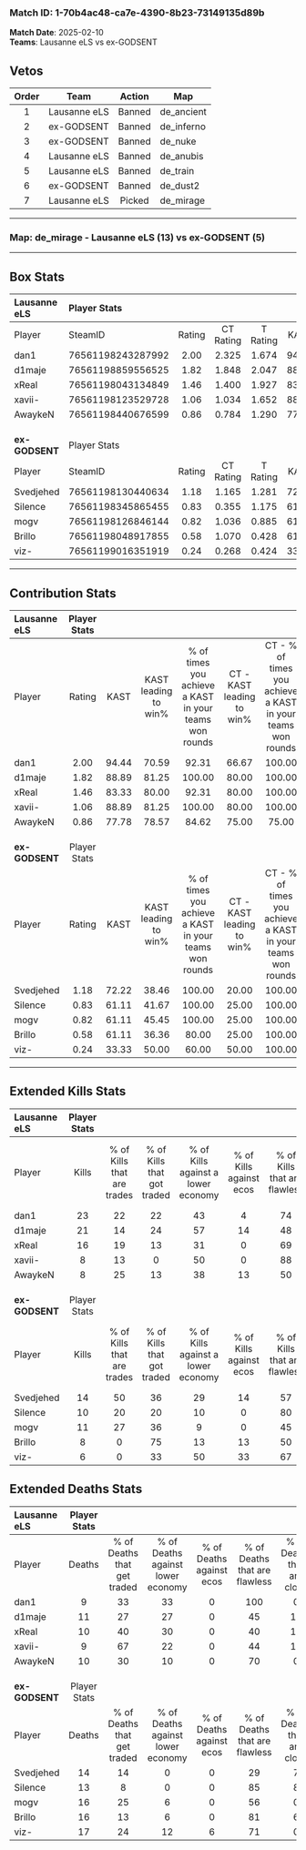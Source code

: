 ### Match ID: 1-70b4ac48-ca7e-4390-8b23-73149135d89b  
**Match Date**: 2025-02-10  
**Teams**: Lausanne eLS vs ex-GODSENT  

## Vetos  

| Order | Team | Action | Map |
| :---: | :--: | :----: | --- |
| 1 | Lausanne eLS | Banned | de_ancient |
| 2 | ex-GODSENT | Banned | de_inferno |
| 3 | ex-GODSENT | Banned | de_nuke |
| 4 | Lausanne eLS | Banned | de_anubis |
| 5 | Lausanne eLS | Banned | de_train |
| 6 | ex-GODSENT | Banned | de_dust2 |
| 7 | Lausanne eLS | Picked | de_mirage |

---  

### **Map**: de_mirage - Lausanne eLS (13) vs ex-GODSENT (5)  
---  

## Box Stats  

| **Lausanne eLS** | Player Stats      |        |           |          |       |       |       |         |        |      |     |
| :- | :- | :-: | :-: | :-: | :-: | :-: | :-: | :-: | :-: | :-: | :-: |
| Player           | SteamID           | Rating | CT Rating | T Rating | KAST  |  ADR  | Kills | Assists | Deaths | K/D  | HS% |
| dan1             | 76561198243287992 |  2.00  |   2.325   |  1.674   | 94.44 | 118.8 |  23   |    5    |   9    | 2.56 | 52  |
| d1maje           | 76561198859556525 |  1.82  |   1.848   |  2.047   | 88.89 | 121.9 |  21   |    7    |   11   | 1.91 | 61  |
| xReal            | 76561198043134849 |  1.46  |   1.400   |  1.927   | 83.33 | 91.6  |  16   |    4    |   10   | 1.60 | 43  |
| xavii-           | 76561198123529728 |  1.06  |   1.034   |  1.652   | 88.89 | 64.1  |   8   |    5    |   9    | 0.89 | 25  |
| AwaykeN          | 76561198440676599 |  0.86  |   0.784   |  1.290   | 77.78 | 42.2  |   8   |    2    |   10   | 0.80 | 62  |
|                  |                   |        |           |          |       |       |       |         |        |      |     |
|                  |                   |        |           |          |       |       |       |         |        |      |     |
|                  |                   |        |           |          |       |       |       |         |        |      |     |
| **ex-GODSENT**   | Player Stats      |        |           |          |       |       |       |         |        |      |     |
| Player           | SteamID           | Rating | CT Rating | T Rating | KAST  |  ADR  | Kills | Assists | Deaths | K/D  | HS% |
| Svedjehed        | 76561198130440634 |  1.18  |   1.165   |  1.281   | 72.22 | 91.4  |  14   |    8    |   14   | 1.00 | 42  |
| Silence          | 76561198345865455 |  0.83  |   0.355   |  1.175   | 61.11 | 66.3  |  10   |    3    |   13   | 0.77 | 50  |
| mogv             | 76561198126846144 |  0.82  |   1.036   |  0.885   | 61.11 | 72.8  |  11   |    4    |   16   | 0.69 | 54  |
| Brillo           | 76561198048917855 |  0.58  |   1.070   |  0.428   | 61.11 | 48.1  |   8   |    2    |   16   | 0.50 | 75  |
| viz-             | 76561199016351919 |  0.24  |   0.268   |  0.424   | 33.33 | 39.4  |   6   |    5    |   17   | 0.35 | 66  |
---  

## Contribution Stats  

| **Lausanne eLS** | Player Stats |       |                      |                                                        |                           |                                                             |                          |                                                            |
| :- | :-: | :-: | :-: | :-: | :-: | :-: | :-: | :-: |
| Player           |    Rating    | KAST  | KAST leading to win% | % of times you achieve a KAST in your teams won rounds | CT - KAST leading to win% | CT - % of times you achieve a KAST in your teams won rounds | T - KAST leading to win% | T - % of times you achieve a KAST in your teams won rounds |
| dan1             |     2.00     | 94.44 |        70.59         |                         92.31                          |           66.67           |                           100.00                            |          80.00           |                           80.00                            |
| d1maje           |     1.82     | 88.89 |        81.25         |                         100.00                         |           80.00           |                           100.00                            |          83.33           |                           100.00                           |
| xReal            |     1.46     | 83.33 |        80.00         |                         92.31                          |           80.00           |                           100.00                            |          80.00           |                           80.00                            |
| xavii-           |     1.06     | 88.89 |        81.25         |                         100.00                         |           80.00           |                           100.00                            |          83.33           |                           100.00                           |
| AwaykeN          |     0.86     | 77.78 |        78.57         |                         84.62                          |           75.00           |                            75.00                            |          83.33           |                           100.00                           |
|                  |              |       |                      |                                                        |                           |                                                             |                          |                                                            |
|                  |              |       |                      |                                                        |                           |                                                             |                          |                                                            |
|                  |              |       |                      |                                                        |                           |                                                             |                          |                                                            |
| **ex-GODSENT**   | Player Stats |       |                      |                                                        |                           |                                                             |                          |                                                            |
| Player           |    Rating    | KAST  | KAST leading to win% | % of times you achieve a KAST in your teams won rounds | CT - KAST leading to win% | CT - % of times you achieve a KAST in your teams won rounds | T - KAST leading to win% | T - % of times you achieve a KAST in your teams won rounds |
| Svedjehed        |     1.18     | 72.22 |        38.46         |                         100.00                         |           20.00           |                           100.00                            |          50.00           |                           100.00                           |
| Silence          |     0.83     | 61.11 |        41.67         |                         100.00                         |           25.00           |                           100.00                            |          50.00           |                           100.00                           |
| mogv             |     0.82     | 61.11 |        45.45         |                         100.00                         |           25.00           |                           100.00                            |          57.14           |                           100.00                           |
| Brillo           |     0.58     | 61.11 |        36.36         |                         80.00                          |           25.00           |                           100.00                            |          42.86           |                           75.00                            |
| viz-             |     0.24     | 33.33 |        50.00         |                         60.00                          |           50.00           |                           100.00                            |          50.00           |                           50.00                            |
---  

## Extended Kills Stats  

| **Lausanne eLS** | Player Stats |                            |                            |                                    |                         |                              |                                 |                                       |                    |           |
| :- | :-: | :-: | :-: | :-: | :-: | :-: | :-: | :-: | :-: | :-: |
| Player           |    Kills     | % of Kills that are trades | % of Kills that got traded | % of Kills against a lower economy | % of Kills against ecos | % of Kills that are flawless | % of Kills that are close duels | % of Kills that are assisted by flash | Pistol Round Kills | AWP Kills |
| dan1             |      23      |             22             |             22             |                 43                 |            4            |              74              |                0                |                   0                   |         3          |     0     |
| d1maje           |      21      |             14             |             24             |                 57                 |           14            |              48              |                0                |                   0                   |         2          |     0     |
| xReal            |      16      |             19             |             13             |                 31                 |            0            |              69              |               19                |                   6                   |         1          |     0     |
| xavii-           |      8       |             13             |             0              |                 50                 |            0            |              88              |                0                |                  13                   |         1          |     0     |
| AwaykeN          |      8       |             25             |             13             |                 38                 |           13            |              50              |                0                |                   0                   |         1          |     3     |
|                  |              |                            |                            |                                    |                         |                              |                                 |                                       |                    |           |
|                  |              |                            |                            |                                    |                         |                              |                                 |                                       |                    |           |
|                  |              |                            |                            |                                    |                         |                              |                                 |                                       |                    |           |
| **ex-GODSENT**   | Player Stats |                            |                            |                                    |                         |                              |                                 |                                       |                    |           |
| Player           |    Kills     | % of Kills that are trades | % of Kills that got traded | % of Kills against a lower economy | % of Kills against ecos | % of Kills that are flawless | % of Kills that are close duels | % of Kills that are assisted by flash | Pistol Round Kills | AWP Kills |
| Svedjehed        |      14      |             50             |             36             |                 29                 |           14            |              57              |               14                |                   0                   |         2          |     0     |
| Silence          |      10      |             20             |             20             |                 10                 |            0            |              80              |                0                |                  10                   |         3          |     4     |
| mogv             |      11      |             27             |             36             |                 9                  |            0            |              45              |                9                |                   9                   |         0          |     0     |
| Brillo           |      8       |             0              |             75             |                 13                 |           13            |              50              |                0                |                  25                   |         0          |     0     |
| viz-             |      6       |             0              |             33             |                 50                 |           33            |              67              |               17                |                  17                   |         0          |     1     |
## Extended Deaths Stats  

| **Lausanne eLS** | Player Stats |                             |                                   |                          |                               |                            |                           |               |
| :- | :-: | :-: | :-: | :-: | :-: | :-: | :-: | :-: |
| Player           |    Deaths    | % of Deaths that get traded | % of Deaths against lower economy | % of Deaths against ecos | % of Deaths that are flawless | % of Deaths that are close | % of Deaths while blinded | Deaths to AWP |
| dan1             |      9       |             33              |                33                 |            0             |              100              |             0              |            22             |       2       |
| d1maje           |      11      |             27              |                27                 |            0             |              45               |             18             |             0             |       0       |
| xReal            |      10      |             40              |                30                 |            0             |              40               |             10             |            10             |       0       |
| xavii-           |      9       |             67              |                22                 |            0             |              44               |             11             |            11             |       0       |
| AwaykeN          |      10      |             30              |                10                 |            0             |              70               |             0              |            10             |       3       |
|                  |              |                             |                                   |                          |                               |                            |                           |               |
|                  |              |                             |                                   |                          |                               |                            |                           |               |
|                  |              |                             |                                   |                          |                               |                            |                           |               |
| **ex-GODSENT**   | Player Stats |                             |                                   |                          |                               |                            |                           |               |
| Player           |    Deaths    | % of Deaths that get traded | % of Deaths against lower economy | % of Deaths against ecos | % of Deaths that are flawless | % of Deaths that are close | % of Deaths while blinded | Deaths to AWP |
| Svedjehed        |      14      |             14              |                 0                 |            0             |              29               |             7              |             0             |       0       |
| Silence          |      13      |              8              |                 0                 |            0             |              85               |             8              |             0             |       1       |
| mogv             |      16      |             25              |                 6                 |            0             |              56               |             0              |             0             |       0       |
| Brillo           |      16      |             13              |                 6                 |            0             |              81               |             6              |             6             |       1       |
| viz-             |      17      |             24              |                12                 |            6             |              71               |             0              |             6             |       1       |
